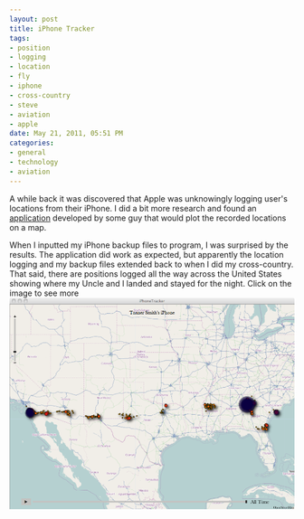 ```yaml
--- 
layout: post
title: iPhone Tracker
tags: 
- position
- logging
- location
- fly
- iphone
- cross-country
- steve
- aviation
- apple
date: May 21, 2011, 05:51 PM
categories: 
- general
- technology
- aviation
---
```

A while back it was discovered that Apple was unknowingly logging user's locations from their iPhone. I did a bit more research and found an [application](http://petewarden.github.com/iPhoneTracker/) developed by some guy that would plot the recorded locations on a map.

When I inputted my iPhone backup files to program, I was surprised by the results. The application did work as expected, but apparently the location logging and my backup files extended back to when I did my cross-country. That said, there are positions logged all the way across the United States showing where my Uncle and I landed and stayed for the night. Click on the image to see more![![](files/2011/05/iPhoneTracker-tiny.tiff "iPhoneTracker-tiny")](files/2011/05/iPhoneTracker.tiff)
